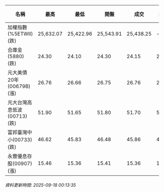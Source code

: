 | 名稱 | 最高 | 最低 | 開盤 | 成交 | 均價 | 成交金額(億) | 昨收 | 漲跌幅 | 漲跌 | 總量 | 昨量 | 振幅 |
| -------- | -------- | -------- | -------- |-------- | -------- | -------- |-------- |-------- |-------- | -------- | -------- |-------- |
|加權指數(%5ETWII) (跌)|25,632.07|25,422.96|25,543.91|25,438.25|-|4,290.47|25,629.64|0.75%|191.39|7,787,098|0|0.82%|
|合庫金(5880) (跌)|24.30|24.10|24.30|24.15|24.21|1.44|24.30|0.62%|0.15|5,953|8,669|0.82%|
|元大美債20年(00679B) (漲)|26.76|26.66|26.75|26.76|26.71|16.66|26.74|0.07%|0.02|62,370|32,633|0.37%|
|元大台灣高息低波(00713) (跌)|51.90|51.65|51.80|51.70|51.73|4.49|51.80|0.19%|0.10|8,686|7,424|0.48%|
|富邦臺灣中小(00733) (跌)|46.62|45.83|46.48|45.86|46.08|0.258|46.39|1.14%|0.53|560|979|1.70%|
|永豐優息存股(00907) (漲)|15.46|15.36|15.41|15.36|15.40|0.122|15.35|0.07%|0.01|794|593|0.65%|
###### 資料更新時間: 2025-09-18 00:13:35